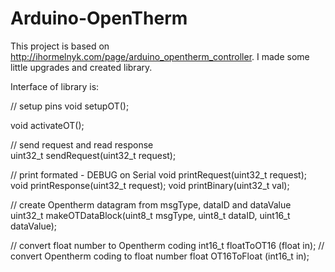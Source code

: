 # Arduino-OpenTherm

This project is based on http://ihormelnyk.com/page/arduino_opentherm_controller. I made some little upgrades and created library.

Interface of library is:

  // setup pins
  void setupOT();
 
  void activateOT();
 
  // send request and read response    
  uint32_t sendRequest(uint32_t request);
 
  // print formated - DEBUG on Serial
  void printRequest(uint32_t request);
  void printResponse(uint32_t request);
  void printBinary(uint32_t val);
 
  // create Opentherm datagram from msgType, dataID and dataValue
  uint32_t makeOTDataBlock(uint8_t msgType, uint8_t dataID, uint16_t dataValue);
 
  // convert float number to Opentherm coding
  int16_t floatToOT16 (float in);
  // convert Opentherm coding to float number 
  float OT16ToFloat (int16_t in);
